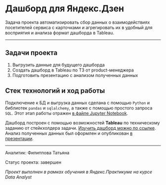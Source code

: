 # Дашборд для Яндекс.Дзен
Задача проекта автоматизировать сбор данных о взаимодействиях посетителей сервиса с карточками и агрегировать их в удобный для восприятия и анализа формат дашборда в Tableau.  
___
## Задачи проекта  
1. Выгрузить данные для будущего дашборда
2. Создать дашборд в Tableau по ТЗ от product-менеджера
3. Подготовить презентацию с анализом полученных данных

## Стек технологий и ход работы
Подключение к БД и выгрузка данных сделана с помощью `Python` и библиотек `pandas` и `sqlalchemy`, а также с помощью простого запроса `SQL`. Этот этап работы отражен [в файле Jupyter Notebook](https://github.com/Tatyana-Filippova/portfolio_filippova/blob/main/9.%20%D0%94%D0%B0%D1%88%D0%B1%D0%BE%D1%80%D0%B4%20Tableau%20%D0%B4%D0%BB%D1%8F%20%D0%AF%D0%BD%D0%B4%D0%B5%D0%BA%D1%81.%D0%94%D0%B7%D0%B5%D0%BD/data_loading_for_yandex_zen.ipynb).  
  
Дашборд построен с помощью возможностей **Tableau** по техническому заданию от стейкхолдера задачи. [Изучить дашборд можно по ссылке](https://public.tableau.com/app/profile/tatiana3884/viz/Book1_16263628326690/Dashboard).  
Анализ полученных данных был оформлен и опубликован [в презентации](https://drive.google.com/file/d/1sdu1H57cawzt5SXXcjUpiWiKDdwIZ9a7/view?usp=sharing).
___
Аналитик: Филиппова Татьяна

Статус проекта: завершен

*Проект выполнен в рамках обучения в Яндекс.Практикуме на курсе Data Analyst*
